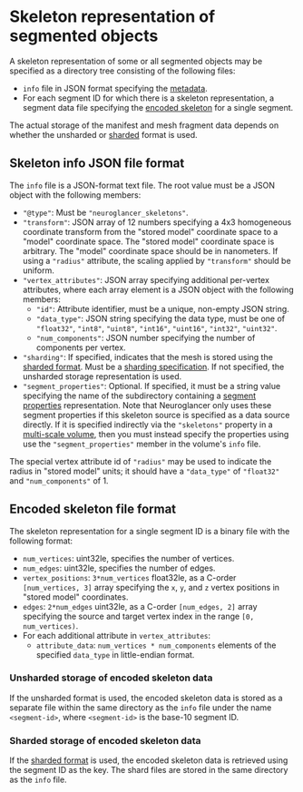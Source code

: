 # Skeleton representation of segmented objects

A skeleton representation of some or all segmented objects may be specified as a directory tree
consisting of the following files:

- `info` file in JSON format specifying the [metadata](#skeleton-info-json-file-format).
- For each segment ID for which there is a skeleton representation, a segment data file specifying
  the [encoded skeleton](#encoded-skeleton-file-format) for a single segment.

The actual storage of the manifest and mesh fragment data depends on whether the unsharded or
[sharded](./sharded.md) format is used.

## Skeleton info JSON file format

The `info` file is a JSON-format text file. The root value must be a JSON object with the following
members:

- `"@type"`: Must be `"neuroglancer_skeletons"`.
- `"transform"`: JSON array of 12 numbers specifying a 4x3 homogeneous coordinate transform from the
  "stored model" coordinate space to a "model" coordinate space. The "stored model" coordinate
  space is arbitrary. The "model" coordinate space should be in nanometers. If using a `"radius"`
  attribute, the scaling applied by `"transform"` should be uniform.
- `"vertex_attributes"`: JSON array specifying additional per-vertex attributes, where each array
  element is a JSON object with the following members:
  - `"id"`: Attribute identifier, must be a unique, non-empty JSON string.
  - `"data_type"`: JSON string specifying the data type, must be one of `"float32"`, `"int8"`,
    `"uint8"`, `"int16"`, `"uint16"`, `"int32"`, `"uint32"`.
  - `"num_components"`: JSON number specifying the number of components per vertex.
- `"sharding"`: If specified, indicates that the mesh is stored using the [sharded
  format](./sharded.md). Must be a [sharding specification](./sharded.md#sharding-specification). If not
  specified, the unsharded storage representation is used.
- `"segment_properties"`: Optional. If specified, it must be a string value specifying the name of
  the subdirectory containing a [segment properties](./segment_properties.md) representation. Note
  that Neuroglancer only uses these segment properties if this skeleton source is specified as a
  data source directly. If it is specified indirectly via the `"skeletons"` property in a
  [multi-scale volume](./volume.md), then you must instead specify the properties using use the
  `"segment_properties"` member in the volume's `info` file.

The special vertex attribute id of `"radius"` may be used to indicate the radius in "stored model"
units; it should have a `"data_type"` of `"float32"` and `"num_components"` of 1.

## Encoded skeleton file format

The skeleton representation for a single segment ID is a binary file with the following format:

- `num_vertices`: uint32le, specifies the number of vertices.
- `num_edges`: uint32le, specifies the number of edges.
- `vertex_positions`: `3*num_vertices` float32le, as a C-order `[num_vertices, 3]` array specifying
  the `x`, `y`, and `z` vertex positions in "stored model" coordinates.
- `edges`: `2*num_edges` uint32le, as a C-order `[num_edges, 2]` array specifying the source and
  target vertex index in the range `[0, num_vertices)`.
- For each additional attribute in `vertex_attributes`:
  - `attribute_data`: `num_vertices * num_components` elements of the specified `data_type` in
    little-endian format.

### Unsharded storage of encoded skeleton data

If the unsharded format is used, the encoded skeleton data is stored as a separate file within the
same directory as the `info` file under the name `<segment-id>`, where `<segment-id>` is the base-10
segment ID.

### Sharded storage of encoded skeleton data

If the [sharded format](./sharded.md) is used, the encoded skeleton data is retrieved using the
segment ID as the key. The shard files are stored in the same directory as the `info` file.
